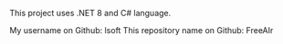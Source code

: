This project uses .NET 8 and C# language.

My username on Github: lsoft
This repository name on Github: FreeAIr
